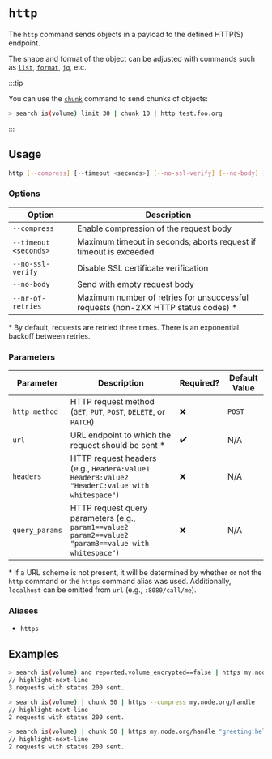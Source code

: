 # `http`

The `http` command sends objects in a payload to the defined HTTP(S) endpoint.

The shape and format of the object can be adjusted with commands such as [`list`](./list.md), [`format`](./format.md), [`jq`](./jq.md), etc.

:::tip

You can use the [`chunk`](./chunk.md) command to send chunks of objects:

```bash title="Perform up to 3 requests, where every request will contain up to 10 elements"
> search is(volume) limit 30 | chunk 10 | http test.foo.org
```

:::

## Usage

```bash
http [--compress] [--timeout <seconds>] [--no-ssl-verify] [--no-body] [--nr-of-retries <num>] <http_method> <url> <headers> <query_params>
```

### Options

| Option                | Description                                                                        |
| --------------------- | ---------------------------------------------------------------------------------- |
| `--compress`          | Enable compression of the request body                                             |
| `--timeout <seconds>` | Maximum timeout in seconds; aborts request if timeout is exceeded                  |
| `--no-ssl-verify`     | Disable SSL certificate verification                                               |
| `--no-body`           | Send with empty request body                                                       |
| `--nr-of-retries`     | Maximum number of retries for unsuccessful requests (non-2XX HTTP status codes) \* |

\* By default, requests are retried three times. There is an exponential backoff between retries.

### Parameters

| Parameter      | Description                                                                                           | Required? | Default Value |
| -------------- | ----------------------------------------------------------------------------------------------------- | --------- | ------------- |
| `http_method`  | HTTP request method (`GET`, `PUT`, `POST`, `DELETE`, or `PATCH`)                                      | ❌        | `POST`        |
| `url`          | URL endpoint to which the request should be sent \*                                                   | ✔️        | N/A           |
| `headers`      | HTTP request headers (e.g., `HeaderA:value1 HeaderB:value2 "HeaderC:value with whitespace"`)          | ❌        | N/A           |
| `query_params` | HTTP request query parameters (e.g., `param1==value2 param2==value2 "param3==value with whitespace"`) | ❌        | N/A           |

\* If a URL scheme is not present, it will be determined by whether or not the `http` command or the `https` command alias was used. Additionally, `localhost` can be omitted from `url` (e.g., `:8080/call/me`).

### Aliases

- `https`

## Examples

```bash title="Look for unencrypted volumes and report them to the specified endpoint"
> search is(volume) and reported.volume_encrypted==false | https my.node.org/handle_unencrypted
// highlight-next-line
​3 requests with status 200 sent.
```

```bash title="Query all volumes and send chunks of 50 volumes per request to the specified handler"
> search is(volume) | chunk 50 | https --compress my.node.org/handle
// highlight-next-line
​2 requests with status 200 sent.
```

```bash title="Same as previous, but define special header and query parameter values"
> search is(volume) | chunk 50 | https my.node.org/handle "greeting:hello from resotocore" type==volume
// highlight-next-line
​2 requests with status 200 sent.
```
